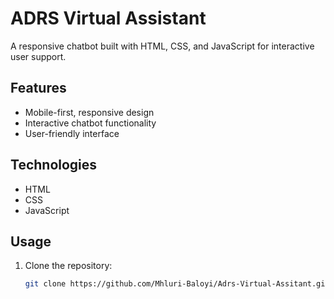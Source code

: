 # ADRS Virtual Assistant

A responsive chatbot built with HTML, CSS, and JavaScript for interactive user support.

## Features
- Mobile-first, responsive design
- Interactive chatbot functionality
- User-friendly interface

## Technologies
- HTML
- CSS
- JavaScript

## Usage
1. Clone the repository:
   ```bash
   git clone https://github.com/Mhluri-Baloyi/Adrs-Virtual-Assitant.git
